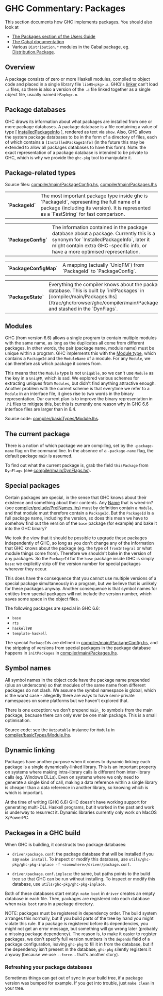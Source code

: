# GHC Commentary: Packages


This section documents how GHC implements packages.  You should also look at

- [The Packages section of the Users Guide](http://www.haskell.org/ghc/docs/latest/html/users_guide/packages.html)
- [The Cabal documentation](http://www.haskell.org/ghc/docs/latest/html/Cabal/index.html)
- Various `Distribution.*` modules in the Cabal package, eg.   
  [Distribution.Package](http://www.haskell.org/ghc/docs/latest/html/libraries/Cabal/Distribution-Package.html).

## Overview


A package consists of  zero or more Haskell modules, compiled to object code and placed in a single library file `libHS<pkg>.a`.
GHCi's [linker](commentary/rts/interpreter#) can't load `.a` files, so there is also a version of the `.a` file linked together as a single object file, usually named `HS<pkg>.o`.

## Package databases


GHC draws its information about what packages are installed from one or more package databases.  A package database is a file containing a value of type \[ [InstalledPackageInfo](http://www.haskell.org/ghc/docs/latest/html/libraries/Cabal/Distribution-InstalledPackageInfo.html#t%3AInstalledPackageInfo) \], rendered as text via `show`.  Also, GHC allows the system package databases to be in the form of a directory of files, each of which contains a `[InstalledPackageInfo]` (in the future this may be extended to allow all packages databases to have this form).  Note: the exact representation of a package database is intended to be private to GHC, which is why we provide the `ghc-pkg` tool to manipulate it.

## Package-related types


Source files: [compiler/main/PackageConfig.hs](/trac/ghc/browser/ghc/compiler/main/PackageConfig.hs), [compiler/main/Packages.lhs](/trac/ghc/browser/ghc/compiler/main/Packages.lhs)

<table><tr><th>`PackageId`</th>
<td>
The most important package type inside ghc is `PackageId`, representing the full name of a package (including its version).
It is represented as a `FastString` for fast comparison.
</td></tr></table>

<table><tr><th>`PackageConfig`</th>
<td>
The information contained in the package database about a package.  Currently this is a synonym for `InstalledPackageInfo`,
later it might contain extra GHC-specific info, or have a more optimised representation.
</td></tr></table>

<table><tr><th>`PackageConfigMap`</th>
<td>
A mapping (actually `UniqFM`) from `PackageId` to `PackageConfig`.
</td></tr></table>

<table><tr><th>`PackageState`</th>
<td>
Everything the compiler knows about the package database.  This is built by `initPackages` in 
[compiler/main/Packages.lhs](/trac/ghc/browser/ghc/compiler/main/Packages.lhs), and stashed in the `DynFlags`.
</td></tr></table>

## Modules


GHC (from version 6.6) allows a single program to contain multiple modules with the same name, as long as the duplicates all come from different packages.  In other words, the pair (package name, module name) must be unique within a program.  GHC implements this with the [Module type](commentary/compiler/rdr-name-type#the-module-and-modulename-types), which contains a `PackageId` and the `ModuleName` of a module.  For any `Module`, we can therefore ask which package it comes from.


This means that the `Module` type is not `Uniqable`, so we can't use `Module` as the key in a `UniqFM`, which is sad.  We explored various schemes for extracting uniques from `Modules`, but didn't find anything attractive enough.  Another problem with the current scheme is that everytime we refer to a `Module` in an interface file, it gives rise to two words in the binary representation.  Our current plan is to improve the binary representation in `.hi` files to mitigate this, but this is currently one reason why in GHC 6.6 interface files are larger than in 6.4.


Source code: [compiler/basicTypes/Module.lhs](/trac/ghc/browser/ghc/compiler/basicTypes/Module.lhs).

## The current package


There is a notion of which package we are compiling, set by the `-package-name` flag on the command line.  In the absence of a `-package-name` flag, the default package `main` is assumed.


To find out what the current package is, grab the field `thisPackage` from `DynFlags` (see [compiler/main/DynFlags.hs](/trac/ghc/browser/ghc/compiler/main/DynFlags.hs)).

## Special packages


Certain packages are special, in the sense that GHC knows about their existence and something about their contents.  Any [Name](commentary/compiler/name-type) that is wired-in? (see [compiler/prelude/PrelNames.lhs](/trac/ghc/browser/ghc/compiler/prelude/PrelNames.lhs)) must by definition contain a `Module`, and that module must therefore contain a `PackageId`.  But the `PackageId` is a full package name, including the version, so does this mean we have to somehow find out the version of the `base` package (for example) and bake it into the GHC binary?


We took the view that it should be possible to upgrade these packages independently of GHC, so long as you don't change any of the information that GHC knows about the package (eg. the type of `fromIntegral` or what module things come from).  Therefore we shouldn't bake in the version of any packages.  So the `PackageId` for the `base` package inside GHC is simply `base`: we explicitly strip off the version number for special packages wherever they occur.  


This does have the consequence that you cannot use multiple versions of a special package simultaneously in a program, but we believe that is unlikely for these packages anyway.  Another consequence is that symbol names for entities from special packages will not include the version number, which saves some space in the object files.


The following packages are special in GHC 6.6:

- `base`
- `rts`
- `haskell98`
- `template-haskell`


The special `PackageId`s are defined in [compiler/main/PackageConfig.hs](/trac/ghc/browser/ghc/compiler/main/PackageConfig.hs), and the stripping of versions from special packages in the package database happens in `initPackages` in [compiler/main/Packages.lhs](/trac/ghc/browser/ghc/compiler/main/Packages.lhs).

## Symbol names


All symbol names in the object code have the package name prepended (plus an underscore) so that modules of the same name from different packages do not clash.  We assume the symbol namespace is global, which is the worst case - allegedly there are ways to have semi-private namespaces on some platforms but we haven't explored that.


There is one exception: we don't prepend `main_` to symbols from the main package, because there can only ever be one main package.  This is a small optimisation.


Source code: see the `Outputable` instance for `Module` in [compiler/basicTypes/Module.lhs](/trac/ghc/browser/ghc/compiler/basicTypes/Module.lhs).

## Dynamic linking


Packages have another purpose when it comes to dynamic linking: each package is a single dynamically-linked library.  This is an important property on systems where making intra-library calls is different from inter-library calls (eg. Windows DLLs).  Even on systems where we only need to generate a single kind of call, making a data reference within a single library is cheaper than a data reference in another library, so knowing which is which is important.


At the time of writing (GHC 6.6) GHC doesn't have working support for generating multi-DLL Haskell programs, but it worked in the past and work is underway to resurrect it.  Dynamic libraries currently only work on MacOS X/PowerPC.

## Packages in a GHC build


When GHC is building, it constructs two package databases:

- `driver/package.conf`: the package database that will be installed if you say `make install`.  To inspect or
  modify this database, use `utils/ghc-pkg/ghc-pkg-inplace -f <somewhere>/driver/package.conf`.

- `driver/package.conf.inplace`: the same, but paths points to the build tree so that GHC can be run without installing.
  To inspect or modify this database,  use `utils/ghc-pkg/ghc-pkg-inplace`.


Both of these databases start empty: `make boot` in `driver` creates an empty database in each file.  Then, packages are registered into each database when `make boot` runs in a package directory.


NOTE: packages must be registered in dependency order.  The build system arranges this normally, but if you build parts of the tree by hand you might violate this rule.  If a package is registered before its dependencies, you might not get an error message, but something will go wrong later (probably a missing package dependency).  The reason is, to make it easier to register packages, we don't specify full version numbers in the `depends` field of a package configuration, leaving `ghc-pkg` to fill it in from the database, but if the dependency isn't present in the database, `ghc-pkg` silently registers it anyway (because we use `--force`... that's another story).

### Refreshing your package databases


Sometimes things can get out of sync in your build tree, if a package version was bumped for example.  If you get into trouble, just `make clean` in your tree.
